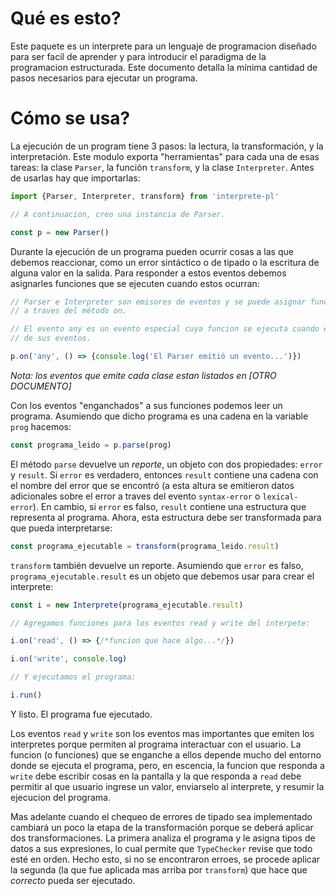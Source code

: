 # Qué es esto?

Este paquete es un interprete para un lenguaje de programacion diseñado para ser facil de aprender y para introducir el paradigma de la programacion estructurada.
Este documento detalla la mínima cantidad de pasos necesarios para ejecutar un programa.

# Cómo se usa?
La ejecución de un program tiene 3 pasos: la lectura, la transformación, y la interpretación. Este modulo exporta "herramientas" para cada una de esas tareas:
la clase `Parser`, la función `transform`, y la clase `Interpreter`. Antes de usarlas hay que importarlas: 

```js
import {Parser, Interpreter, transform} from 'interprete-pl'

// A continuacion, creo una instancia de Parser.

const p = new Parser()
```

Durante la ejecución de un programa pueden ocurrir cosas a las que debemos reaccionar, como un error sintáctico o de tipado o la escritura 
de alguna valor en la salida. Para responder a estos eventos debemos asignarles funciones que se ejecuten cuando estos ocurran:

```js
// Parser e Interpreter son emisores de eventos y se puede asignar funciones a sus eventos
// a traves del método on.

// El evento any es un evento especial cuya funcion se ejecuta cuando el emisor emite cualquiera
// de sus eventos.

p.on('any', () => {console.log('El Parser emitió un evento...')})
```

*Nota: los eventos que emite cada clase estan listados en [OTRO DOCUMENTO]*

Con los eventos "enganchados" a sus funciones podemos leer un programa. Asumiendo que dicho programa es una cadena en la variable `prog` hacemos:

```js
const programa_leido = p.parse(prog)
```

El método `parse` devuelve un *reporte*, un objeto con dos propiedades: `error` y `result`. Si `error` es verdadero, entonces `result` contiene una cadena con
el nombre del error que se encontró (a esta altura se emitieron datos adicionales sobre el error a traves del evento `syntax-error` o `lexical-error`). En cambio,
si `error` es falso, `result` contiene una estructura que representa al programa. Ahora, esta estructura debe ser transformada para que pueda interpretarse:

```js
const programa_ejecutable = transform(programa_leido.result)
```

`transform` también devuelve un reporte. Asumiendo que `error` es falso, `programa_ejecutable.result` es un objeto que debemos usar para crear el interprete:

```js
const i = new Interprete(programa_ejecutable.result)

// Agregamos funciones para los eventos read y write del interpete:

i.on('read', () => {/*funcion que hace algo...*/})

i.on('write', console.log)

// Y ejecutamos el programa:

i.run()
```

Y listo. El programa fue ejecutado.

Los eventos `read` y `write` son los eventos mas importantes que emiten los interpretes porque permiten al programa interactuar con el usuario. La funcion (o funciones)
que se enganche a ellos depende mucho del entorno donde se ejecuta el programa, pero, en escencia, la funcion que responda a `write` debe escribir cosas en la pantalla
y la que responda a `read` debe permitir al que usuario ingrese un valor, enviarselo al interprete, y resumir la ejecucion del programa.

Mas adelante cuando el chequeo de errores de tipado sea implementado cambiará un poco la etapa de la transformación porque se deberá aplicar dos transformaciones.
La primera analiza el programa y le asigna tipos de datos a sus expresiones, lo cual permite que `TypeChecker` revise que todo esté en orden. Hecho esto, si no se
encontraron erroes, se procede aplicar la segunda (la que fue aplicada mas arriba por `transform`) que hace que *correcto* pueda ser ejecutado.